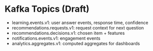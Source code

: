 # Kafka Topics (Draft)

- learning.events.v1: user answer events, response time, confidence
- recommendations.requests.v1: request context for next question
- recommendations.decisions.v1: chosen item + features
- notifications.events.v1: engagement events
- analytics.aggregates.v1: computed aggregates for dashboards